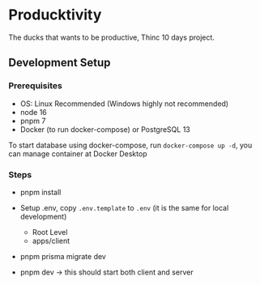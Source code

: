 # Producktivity

The ducks that wants to be productive, Thinc 10 days project.

## Development Setup

### Prerequisites

- OS: Linux Recommended (Windows highly not recommended)
- node 16
- pnpm 7
- Docker (to run docker-compose) or PostgreSQL 13

To start database using docker-compose, run `docker-compose up -d`, you can
manage container at Docker Desktop

### Steps

- pnpm install
- Setup .env, copy `.env.template` to `.env` (it is the same for local development)

  - Root Level
  - apps/client

- pnpm prisma migrate dev
- pnpm dev -> this should start both client and server
